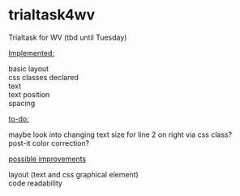 # trialtask4wv
Trialtask for WV (tbd until Tuesday)

<u>Implemented:</u>

basic layout<br>
css classes declared<br>
text<br>
text position<br>
spacing

<u>to-do:</u>

maybe look into changing text size for line 2 on right via css class?<br>
post-it color correction?

<u>possible improvements</u>

  layout (text and css graphical element)<br>
  code readability<br>
